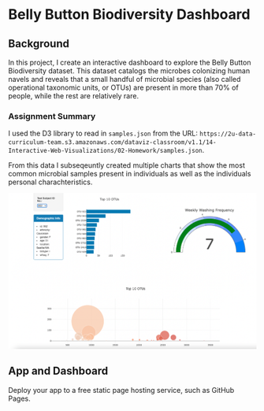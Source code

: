 # Belly Button Biodiversity Dashboard

## Background
In this project, I create an interactive dashboard to explore the Belly Button Biodiversity dataset. This dataset catalogs the microbes colonizing human navels and reveals that a small handful of microbial species (also called operational taxonomic units, or OTUs) are present in more than 70% of people, while the rest are relatively rare.


### Assignment Summary
I used the D3 library to read in `samples.json` from the URL:
`https://2u-data-curriculum-team.s3.amazonaws.com/dataviz-classroom/v1.1/14-Interactive-Web-Visualizations/02-Homework/samples.json`.

From this data I subseqeuntly created multiple charts that show the most common microbial samples present in individuals as well as the individuals personal charachteristics. 

![Example Dashboard](screenshot.png)

## App and Dashboard
Deploy your app to a free static page hosting service, such as GitHub Pages. 
